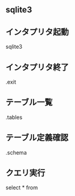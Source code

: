 sqlite3
-------------------

## インタプリタ起動
sqlite3 <filename>

## インタプリタ終了
.exit

## テーブル一覧
.tables

## テーブル定義確認
.schema <table-name>

## クエリ実行
select * from <table-name>


